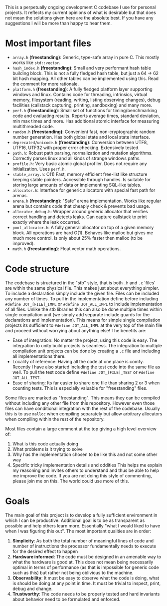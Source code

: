 This is a perpetually ongoing development C codebase I use for personal projects. It reflects my current opinions of what is desirable but that does not mean the solutions given here are the absolute best. If you have any suggestions I will be more than happy to hear them.

# Most important files
- `array.h` **(freestanding)**: Generic, type-safe array in pure C. This mostly works like `std::vector`.
- `hash_index.h` **(freestanding)**: Small and very performant hash table building block. This is not a fully fledged hash table, but just a 64 -> 62 bit hash mapping. All other tables can be implemented using this. Read the comment for more rationale.
- `platform.h` **(freestanding)**: A fully fledged platform layer supporting windows and linux. Contains code for threading, intrinsics, virtual memory, filesystem (reading, writing, listing observing changes), debug facilities (callstack capturing, printing, sandboxing) and many more.  
- `perf.h` **(freestanding)**: Small set of functions for timing/benchmarking code and evaluating results. Reports average times, standard deviation, min max times and more. Has additional atomic interface for measuring multithreaded code.
- `random.h` **(freestanding)**: Convenient fast, non-cryptographic random number generation. Has both global state and local state interface.
- `deprecated/unicode.h` **(freestanding)**: Conversion between UTF8, UTF16, UTF32 with proper error checking. Extensively tested.
- `path.h`: Robust path parsing, normalization and mutation algorithms. Correctly parses linux and all kinds of strange windows paths.
- `profile.h`: Very basic atomic global profiler. Does not require any initialization. Uses `perf.h`.
- `stable_array.h`: O(1) Fast, memory efficient free-list like structure keeping stable pointers. Accessible through handles. Is suitable for storing large amounts of data or implementing SQL-like tables. 
- `allocator.h`: Interface for generic allocators with special fast path for arenas.
- `arena.h` **(freestanding)**: "Safe" arena implementation. Works like regular arena but contains code that cheaply check & prevents bad usage. 
- `allocator_debug.h`: Wrapper around generic allocator that verifies correct handling and detects leaks. Can capture callstack to print exactly where the leak occurred.
- `pool_allocator.h`: A fully general allocator on top of a given memory block. All operations are hard O(1). Behaves like malloc but gives me much more control. Is only about 25% faster then malloc (to be improved).
- `math.h` **(freestanding)**: Float vector math operations.
  
# Code structure
The codebase is structured in the "stb" style, that is both `.h` and `.c` 'files' are within the same physical file. This makes just about everything simpler. To include a declaration simply include the given file. Files can be included any number of times. To pull in the implementation define before including `#define JOT_[FILE]_IMPL` or `#define JOT_ALL_IMPL` to include implementation of all files. Unlike the stb libraries this can also be done multiple times within single compilation unit (we simply add separate include guards for the declarations and implementation). This means for simple single compilation projects its sufficient to `#define JOT_ALL_IMPL` at the very top of the main file and proceed without worrying about anything else! The benefits are:
- Ease of integration: No matter the project, using this code is easy. The integration to unity build projects is seamless. The integration to multiple compilation unit projects can be done by creating a `.c` file and including all implementations there. 
- Locality of reference: Having all the code at one place is comfy. Recently I have also started including the test code into the same file as well. To pull the test code define `#define JOT_[FILE]_TEST` or `#define JOT_ALL_TEST`.
- Ease of sharing: Its far easier to share one file than sharing 2 or 3 when counting tests. This is especially valuable for "freestanding" files.

Some files are marked as "freestanding". This means they can be compiled without including any other file from this repository. However even those files can have conditional integration with the rest of the codebase. Usually this is to use `malloc` when compiling separately but allow arbitrary allocators when compiling within the rest of the repository.

Most files contain a large comment at the top giving a high level overview of: 
1. What is this code actually doing
2. What problems is it trying to solve
3. Why has the implementation chosen to be like this and not some other way
4. Specific tricky implementation details and oddities
This helps me explain my reasoning and invites others to understand and thus be able to help me improve the code. If you are not doing this style of commenting, please join me on this. The world could use more of this.

# Goals
The main goal of this project is to develop a fully sufficient environment in which I can be productive. Additional goal is to be as transparent as possible and help others learn more. Essentially "what I would liked to have when I was figuring this out". The most important qualities are in order:
1. **Simplicity**: As both the total number of meaningful lines of code and number of instructions the processor fundamentally needs to execute for the desired effect to happen
2. **Hardware informed**: The code must be designed in an amenable way to what the hardware is good at. This does not mean being necessarily optimal in terms of performance (as that is impossible for generic code such as this) but rather not being oblivious to the machine. 
3. **Observability**: It must be easy to observe what the code is doing, what is should be doing at any point in time. It must be trivial to inspect, print, debug and change.
4. **Trustworthy**: The code needs to be properly tested and hard invariants about behavior need to be formulated and enforced.
